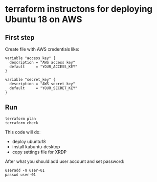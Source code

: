 # terraform instructons for deploying Ubuntu 18 on AWS

## First step

Create file with AWS credentials like:

    variable "access_key" {
      description = "AWS access key"
      default     = "YOUR_ACCESS_KEY"
    }

    variable "secret_key" {
      description = "AWS secret key"
      default     = "YOUR_SECRET_KEY"
    }


## Run

    terraform plan
    terraform check

This code will do:
  - deploy ubuntu18
  - install kubuntu-desktop
  - copy settings file for XRDP

After what you should add user account and set password:

    useradd -m user-01
    passwd user-01
